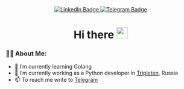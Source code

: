 <div align="center">
  <div id="badges">
    <a href="https://www.linkedin.com/in/v0hmly/">
      <img src="https://img.shields.io/badge/LinkedIn-blue?style=for-the-badge&logo=linkedin&logoColor=white" alt="LinkedIn Badge"/>
    </a>
    <a href="https://t.me/v0hmly">
      <img src="https://img.shields.io/badge/Telegram-blue?style=for-the-badge&logo=telegram&logoColor=white" alt="Telegram Badge"/>
    </a>
  </div>
  <img src="https://komarev.com/ghpvc/?username=v0hm&style=flat-square&color=blue" alt=""/>
  
  <h1>
  Hi there
  <img src="https://media.giphy.com/media/hvRJCLFzcasrR4ia7z/giphy.gif" width="30px" height="30px"/>
  </h1>
</div>

### :man_technologist: About Me:
- 🌱 I’m currently learning Golang
- 🤔 I’m currently working as a Python developer in [Tripleten](https://tripleten.com/), Russia
- 📫 To reach me write to [Telegram](https://t.me/v0hmly)

